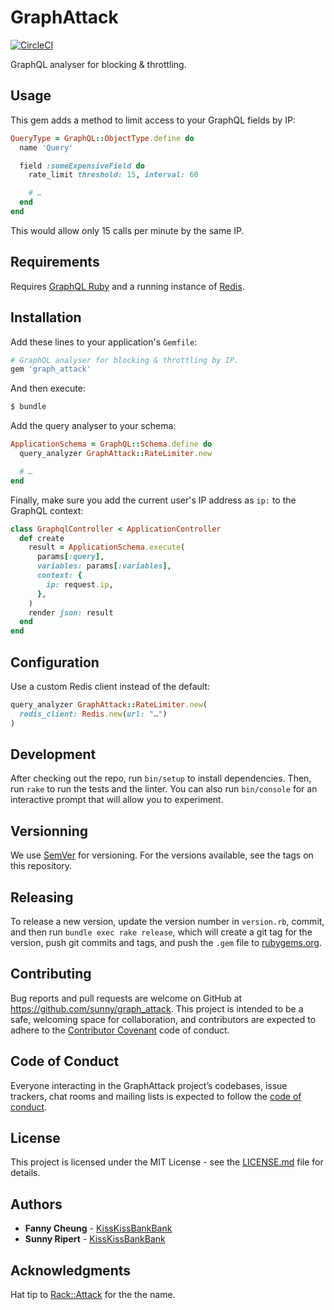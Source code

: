 # GraphAttack

[![CircleCI](https://circleci.com/gh/sunny/graph_attack.svg?style=svg)](https://circleci.com/gh/sunny/graph_attack)

GraphQL analyser for blocking & throttling.

## Usage

This gem adds a method to limit access to your GraphQL fields by IP:

```rb
QueryType = GraphQL::ObjectType.define do
  name 'Query'

  field :someExpensiveField do
    rate_limit threshold: 15, interval: 60

    # …
  end
end
```

This would allow only 15 calls per minute by the same IP.

## Requirements

Requires [GraphQL Ruby](http://graphql-ruby.org/) and a running instance
of [Redis](https://redis.io/).

## Installation

Add these lines to your application's `Gemfile`:

```ruby
# GraphQL analyser for blocking & throttling by IP.
gem 'graph_attack'
```

And then execute:

```sh
$ bundle
```

Add the query analyser to your schema:

```rb
ApplicationSchema = GraphQL::Schema.define do
  query_analyzer GraphAttack::RateLimiter.new

  # …
end
```

Finally, make sure you add the current user's IP address as `ip:` to the
GraphQL context:

```rb
class GraphqlController < ApplicationController
  def create
    result = ApplicationSchema.execute(
      params[:query],
      variables: params[:variables],
      context: {
        ip: request.ip,
      },
    )
    render json: result
  end
end
```

## Configuration

Use a custom Redis client instead of the default:

```rb
query_analyzer GraphAttack::RateLimiter.new(
  redis_client: Redis.new(url: "…")
)
```

## Development

After checking out the repo, run `bin/setup` to install dependencies. Then, run
`rake` to run the tests and the linter. You can also run `bin/console` for an
interactive prompt that will allow you to experiment.

## Versionning

We use [SemVer](http://semver.org/) for versioning. For the versions available,
see the tags on this repository.

## Releasing

To release a new version, update the version number in `version.rb`, commit,
and then run `bundle exec rake release`, which will create a git tag for the
version, push git commits and tags, and push the `.gem` file to
[rubygems.org](https://rubygems.org).

## Contributing

Bug reports and pull requests are welcome on GitHub at
https://github.com/sunny/graph_attack. This project is intended to be a safe,
welcoming space for collaboration, and contributors are expected to adhere to
the [Contributor Covenant](http://contributor-covenant.org) code of conduct.

## Code of Conduct

Everyone interacting in the GraphAttack project’s codebases, issue trackers,
chat rooms and mailing lists is expected to follow the
[code of conduct](https://github.com/sunny/graph_attack/blob/main/CODE_OF_CONDUCT.md).

## License

This project is licensed under the MIT License - see the
[LICENSE.md](https://github.com/sunny/graph_attack/blob/main/LICENSE.md)
file for details.

## Authors

- **Fanny Cheung** - [KissKissBankBank](https://github.com/KissKissBankBank)
- **Sunny Ripert** - [KissKissBankBank](https://github.com/KissKissBankBank)

## Acknowledgments

Hat tip to [Rack::Attack](https://github.com/kickstarter/rack-attack) for the
the name.
